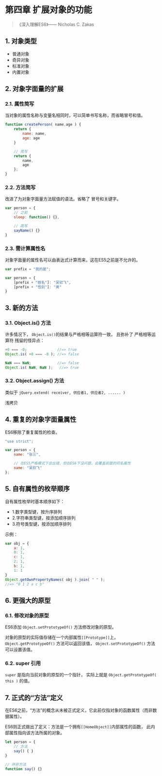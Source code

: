 # 第四章 扩展对象的功能

>《深入理解ES6》—— Nicholas C. Zakas

## 1. 对象类型

* 普通对象
* 奇异对象
* 标准对象
* 内置对象

## 2. 对象字面量的扩展

### 2.1. 属性简写


当对象的属性名称与变量名相同时，可以简单书写名称，而省略冒号和值。

```javascript
function createPerson( name,age ) {
    return {
        name: name,
        age: age
    }

    // 简写
    return { 
        name,
        age 
    };
}
```

### 2.2. 方法简写

改进了为对象字面量方法赋值的语法。省略了 冒号和关键字。

```javascript
var person = {
    // 之前
    sleep: function() {},

    // 简写
    sayName() {}
}
```

### 2.3. 需计算属性名

对象字面量的属性名可以由表达式计算而来，这在ES5之前是不允许的。

```javascript
var prefix = "我的是";

var person = {
    [prefix + "姓名"]: "吴钦飞",
    [prefix + "性别"]: "男"
}
```

## 3. 新的方法

### 3.1. Object.is() 方法

许多情况下， `Object.is()`的结果与严格相等运算符一致，
且弥补了 严格相等运算符 残留的怪异点：

```javascript
+0 === -0;              //=> true
Object.is( +0 === -0 ); //=> false

NaN === NaN;            //=> false
Object.is( NaN, NaN );   //=> true
```

### 3.2. Object.assign() 方法

类似于 `jQuery.extend( receiver, 供应者1, 供应者2, ...... )`

浅拷贝

## 4. 重复的对象字面量属性

ES6移除了重复属性的检查。

```javascript
"use strict";

var person = {
    name: "张三",

    // 在ES5严格模式下会出错，但在ES6下没问题，会覆盖前面的同名属性
    name: "吴钦飞"  
};
```

## 5. 自有属性的枚举顺序

自有属性枚举时基本顺序如下：
* 1.数字类型键，按升序排列
* 2.字符串类型键，按添加顺序排列
* 3.符号类型键，按添加顺序排列

示例：

```javascript
var obj = {
    a: 1,
    0: 1,
    c: 1,
    2: 1,
    b: 1,
    1: 1
}
Object.getOwnPropertyNames( obj ).join( " " );
//=> "0 1 2 a c b"
```

## 6. 更强大的原型

### 6.1. 修改对象的原型

ES6添加 `Object.setPrototypeOf()` 方法修改对象的原型。

对象的原型的实际值存储在一个内部属性`[[Prototype]]`上，
`Object.getPrototypeOf()` 方法可以返回该值，
`Object.setPrototypeOf()` 方法可以设置该值。

### 6.2. super 引用

`super` 是指向当前对象的原型的一个指针，
实际上就是 `Object.getPrototypeOf( this )` 的值。

## 7. 正式的“方法”定义

在ES6之前，“方法”的概念从未被正式定义，它此前仅指对象的函数属性（而非数据属性）。

ES6则正式做出了定义：方法是一个拥有`[[HomeObject]]`内部属性的函数，
此内部属性指向该方法所属的对象。

```javascript
let person = {
    // 方法
    say() { }
}

// 并非方法
function say() {}
```

